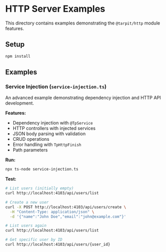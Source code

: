 # HTTP Server Examples

This directory contains examples demonstrating the `@tarpit/http` module features.

## Setup

```bash
npm install
```

## Examples

### Service Injection (`service-injection.ts`)

An advanced example demonstrating dependency injection and HTTP API development.

**Features:**
- Dependency injection with `@TpService`
- HTTP controllers with injected services
- JSON body parsing with validation
- CRUD operations
- Error handling with `TpHttpFinish`
- Path parameters

**Run:**
```bash
npx ts-node service-injection.ts
```

**Test:**
```bash
# List users (initially empty)
curl http://localhost:4103/api/users/list

# Create a new user
curl -X POST http://localhost:4103/api/users/create \
  -H "Content-Type: application/json" \
  -d '{"name":"John Doe","email":"john@example.com"}'

# List users again
curl http://localhost:4103/api/users/list

# Get specific user by ID
curl http://localhost:4103/api/users/{user_id}
``` 